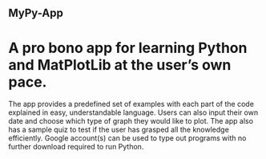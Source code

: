 ## MyPy-App

 # A pro bono app for learning Python and MatPlotLib at the user’s own pace.

The app provides a predefined set of examples with each part of the code explained in easy, understandable language.  Users can also input their own date and choose which type of graph they would like to plot. The app also has a sample quiz to test if the user has grasped all the knowledge efficiently. Google account(s) can be used to type out programs with no further download required to run Python.

 
